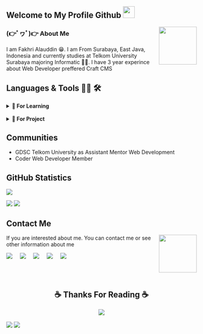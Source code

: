 ## Welcome to My Profile Github <img src="https://media.tenor.com/UTxKJNlZilwAAAAi/luffy-monkey-d-luffy.gif" width="31px">
<img align='right' src='https://media1.tenor.com/m/_X00b8WbgSIAAAAC/gear5-joy-boy.gif' width="100px">

### (👉ﾟヮﾟ)👉 About Me
I am Fakhri Alauddin 😁. I am From Surabaya, East Java, Indonesia and currently studies at Telkom University Surabaya majoring Informatic 🧑‍💻. I have 3 year experince about Web Developer preffered Craft CMS

## Languages & Tools 👨‍💻 🛠
<details>
  <summary><b>📝 For Learning</b></summary>
  <br/>

[![Java](https://img.shields.io/badge/Java-007396.svg?&style=flat&logo=java&logoColor=white)](https://your-java-link)
[![C](https://img.shields.io/badge/C-555555.svg?&style=flat&logo=c&logoColor=white)](https://your-c-link)
[![C++](https://img.shields.io/badge/C++-00599C.svg?&style=flat&logo=c%2B%2B&logoColor=white)](https://your-cplusplus-link)
[![Python](https://img.shields.io/badge/Python-3776AB.svg?&style=flat&logo=python&logoColor=white)](https://your-python-link)
[![Git](https://img.shields.io/badge/Git-F05032.svg?&style=flat&logo=git&logoColor=white)](https://your-git-link)
[![JavaScript](https://img.shields.io/badge/JavaScript-F7DF1E.svg?&style=flat&logo=javascript&logoColor=white)](https://your-javascript-link)
[![CSS](https://img.shields.io/badge/CSS-1572B6.svg?&style=flat&logo=css3&logoColor=white)](https://your-css-link)
[![HTML](https://img.shields.io/badge/HTML-E34F26.svg?&style=flat&logo=html5&logoColor=white)](https://your-html-link)
[![Vue.js](https://img.shields.io/badge/Vue.js-4FC08D.svg?&style=flat&logo=vue.js&logoColor=white)](https://your-vuejs-link)
[![React.js](https://img.shields.io/badge/React.js-61DAFB.svg?&style=flat&logo=react&logoColor=white)](https://your-reactjs-link)
[![Nuxt.js](https://img.shields.io/badge/Nuxt.js-00C58E.svg?&style=flat&logo=nuxt.js&logoColor=white)](https://your-nuxtjs-link)
[![Expo](https://img.shields.io/badge/Expo-000020.svg?&style=flat&logo=expo&logoColor=white)](https://your-expo-link)
[![NGINX](https://img.shields.io/badge/NGINX-009639.svg?&style=flat&logo=nginx&logoColor=white)](https://your-nginx-link)
[![APACHE](https://img.shields.io/badge/APACHE-D22128.svg?&style=flat&logo=apache&logoColor=white)](https://your-apache-link)
[![Wordpress CMS](https://img.shields.io/badge/Wordpress%20CMS-21759B.svg?&style=flat&logo=wordpress&logoColor=white)](https://your-wordpress-link)
[![Laragon](https://img.shields.io/badge/Laragon-21759B.svg?&style=flat&logo=laragon&logoColor=white)](https://your-laragon-link)
[![PHP](https://img.shields.io/badge/PHP-777BB4.svg?&style=flat&logo=php&logoColor=white)](https://your-php-link)
[![Laravel](https://img.shields.io/badge/Laravel-FF2D20.svg?&style=flat&logo=laravel&logoColor=white)](https://your-laravel-link)
[![MySQL](https://img.shields.io/badge/MySQL-4479A1.svg?&style=flat&logo=mysql&logoColor=white)](https://your-mysql-link)
[![Jupyter Notebook](https://img.shields.io/badge/Jupyter%20Notebook-F37626.svg?&style=flat&logo=jupyter&logoColor=white)](https://your-jupyter-link)


</details>
<br>
<details>
  <summary><b>📝 For Project</b></summary>
  <br/>

[![Craft CMS](https://img.shields.io/badge/Craft%20CMS-FF2D20.svg?&style=flat&logo=craft-cms&logoColor=white)](https://your-craft-cms-link)
[![PHP](https://img.shields.io/badge/PHP-777BB4.svg?&style=flat&logo=php&logoColor=white)](https://your-php-link)
[![Laravel](https://img.shields.io/badge/Laravel-FF2D20.svg?&style=flat&logo=laravel&logoColor=white)](https://your-laravel-link)
[![MySQL](https://img.shields.io/badge/MySQL-4479A1.svg?&style=flat&logo=mysql&logoColor=white)](https://your-mysql-link)
[![NGINX](https://img.shields.io/badge/NGINX-009639.svg?&style=flat&logo=nginx&logoColor=white)](https://your-nginx-link)
[![APACHE](https://img.shields.io/badge/APACHE-D22128.svg?&style=flat&logo=apache&logoColor=white)](https://your-apache-link)
[![Laragon](https://img.shields.io/badge/Laragon-FF2D20.svg?&style=flat&logo=laragon&logoColor=white)](https://your-laragon-link)
[![Git](https://img.shields.io/badge/Git-F05032.svg?&style=flat&logo=git&logoColor=white)](https://your-git-link)
[![GitHub](https://img.shields.io/badge/GitHub-181717.svg?&style=flat&logo=github&logoColor=white)](https://your-github-link)
[![GitLab](https://img.shields.io/badge/GitLab-FCA121.svg?&style=flat&logo=gitlab&logoColor=white)](https://your-gitlab-link)
[![Bitbucket](https://img.shields.io/badge/Bitbucket-0052CC.svg?&style=flat&logo=bitbucket&logoColor=white)](https://your-bitbucket-link)
[![Vue.js](https://img.shields.io/badge/Vue.js-4FC08D.svg?&style=flat&logo=vue.js&logoColor=white)](https://your-vuejs-link)
[![JavaScript](https://img.shields.io/badge/JavaScript-F7DF1E.svg?&style=flat&logo=javascript&logoColor=white)](https://your-javascript-link)
[![HTML](https://img.shields.io/badge/HTML-E34F26.svg?&style=flat&logo=html5&logoColor=white)](https://your-html-link)
[![CSS](https://img.shields.io/badge/CSS-1572B6.svg?&style=flat&logo=css3&logoColor=white)](https://your-css-link)
[![Bootstrap](https://img.shields.io/badge/Bootstrap-563D7C.svg?&style=flat&logo=bootstrap&logoColor=white)](https://your-bootstrap-link)
![Tailwind CSS](https://img.shields.io/badge/Tailwind%20CSS-38B2AC.svg?&style=flat&logo=tailwind-css&logoColor=white)
[![Visual Studio Code](https://img.shields.io/badge/VS%20Code-007ACC.svg?&style=flat&logo=visual-studio-code&logoColor=white)](https://your-vscode-link)
[![PuTTY](https://img.shields.io/badge/PuTTY-005C95.svg?&style=flat&logo=putty&logoColor=white)](https://your-putty-link)
[![Fork](https://img.shields.io/badge/Fork-009B5D.svg?&style=flat&logo=fork&logoColor=white)](https://your-fork-link)
[![TablePlus](https://img.shields.io/badge/TablePlus-FF3366.svg?&style=flat&logo=tableplus&logoColor=white)](https://your-tableplus-link)
[![Postman](https://img.shields.io/badge/Postman-FF6C37.svg?&style=flat&logo=postman&logoColor=white)](https://your-postman-link)
[![Git Bash](https://img.shields.io/badge/Git%20Bash-4EAA25.svg?&style=flat&logo=git&logoColor=white)](https://your-git-bash-link)

</details>

## Communities 
- GDSC Telkom University as Assistant Mentor Web Development
- Coder Web Developer Member 

## GitHub Statistics
 <p>
        <img  src="https://github-readme-streak-stats.herokuapp.com/?user=Fakhri17&hide_border=true&theme=nightowl" />
  </p>
  <p>
      <img  src="https://github-readme-stats.vercel.app/api?username=Fakhri17&hide_title=true&hide_border=true&show_icons=true&include_all_commits=true&count_private=true&line_height=21&theme=nightowl" /> 
      <img  src="https://github-readme-stats.vercel.app/api/top-langs/?username=Fakhri17&hide=html&hide_title=true&hide_border=true&layout=compact&langs_count=8&theme=nightowl" />
  </p>

## Contact Me
<img align='right' src='https://media1.tenor.com/m/1QIMOPKKFVgAAAAC/meme-dorado.gif' width="100px">

If you are interested about me. You can contact me or see other information about me

<a href="mailto:fakhricoffe@gmail.com"><img src="https://img.shields.io/badge/gmail-%23D14836.svg?&style=for-the-badge&logo=gmail&logoColor=white" /></a>&nbsp;&nbsp;&nbsp;&nbsp;
<a href="https://www.facebook.com/FakhriAL17/"><img src="https://img.shields.io/badge/facebook-%233B5998.svg?&style=for-the-badge&logo=facebook&logoColor=white" /></a>&nbsp;&nbsp;&nbsp;&nbsp;
<a href="https://www.instagram.com/fakhriii_15/"><img src="https://img.shields.io/badge/instagram-%23dc2743.svg?&style=for-the-badge&logo=instagram&logoColor=white" /></a>&nbsp;&nbsp;&nbsp;&nbsp;
<a href="https://www.instagram.com/fakhriii_15/"><img src="https://img.shields.io/badge/instagram-%23dc2743.svg?&style=for-the-badge&logo=instagram&logoColor=white" /></a>&nbsp;&nbsp;&nbsp;&nbsp;
<a href="https://www.linkedin.com/in/fakhri-alauddin/"><img src="https://img.shields.io/badge/linkedin-%230077B5.svg?&style=for-the-badge&logo=linkedin&logoColor=white" /></a>&nbsp;&nbsp;&nbsp;&nbsp;

<br/><br/>

<h2 align="center">☕ Thanks For Reading ☕</h2>
<div align="center">
  <img src="https://media1.tenor.com/m/2l95Bj4EiskAAAAC/one-piece-marco.gif">
</div>
<br>
<img src="https://komarev.com/ghpvc/?username=Fakhri17&style=plastic&label=Views"><img>
<img src="https://badges.pufler.dev/visits/Fakhri17/Fakhri17?color=black&logo=github" />











